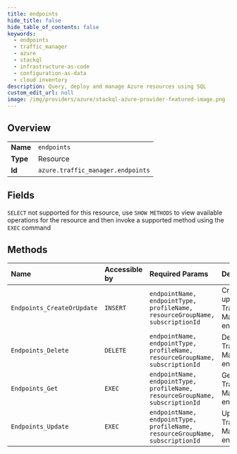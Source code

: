 ```yaml
---
title: endpoints
hide_title: false
hide_table_of_contents: false
keywords:
  - endpoints
  - traffic_manager
  - azure    
  - stackql
  - infrastructure-as-code
  - configuration-as-data
  - cloud inventory
description: Query, deploy and manage Azure resources using SQL
custom_edit_url: null
image: /img/providers/azure/stackql-azure-provider-featured-image.png
---
```

  
    

## Overview
<table><tbody>
<tr><td><b>Name</b></td><td><code>endpoints</code></td></tr>
<tr><td><b>Type</b></td><td>Resource</td></tr>
<tr><td><b>Id</b></td><td><code>azure.traffic_manager.endpoints</code></td></tr>
</tbody></table>

## Fields
`SELECT` not supported for this resource, use `SHOW METHODS` to view available operations for the resource and then invoke a supported method using the `EXEC` command  
## Methods
| Name | Accessible by | Required Params | Description |
|:-----|:--------------|:----------------|:------------|
| `Endpoints_CreateOrUpdate` | `INSERT` | `endpointName, endpointType, profileName, resourceGroupName, subscriptionId` | Create or update a Traffic Manager endpoint. |
| `Endpoints_Delete` | `DELETE` | `endpointName, endpointType, profileName, resourceGroupName, subscriptionId` | Deletes a Traffic Manager endpoint. |
| `Endpoints_Get` | `EXEC` | `endpointName, endpointType, profileName, resourceGroupName, subscriptionId` | Gets a Traffic Manager endpoint. |
| `Endpoints_Update` | `EXEC` | `endpointName, endpointType, profileName, resourceGroupName, subscriptionId` | Update a Traffic Manager endpoint. |
